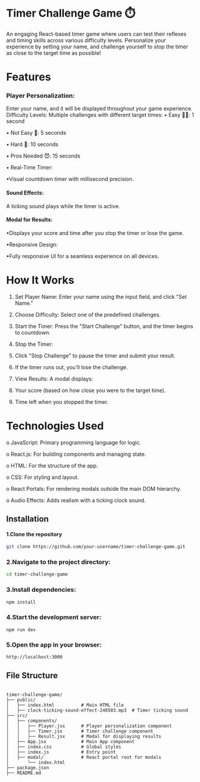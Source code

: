# Timer Challenge Game ⏱️
An engaging React-based timer game where users can test their reflexes and timing skills across various difficulty levels. Personalize your experience by setting your name, and challenge yourself to stop the timer as close to the target time as possible!

# Features
### Player Personalization:
   Enter your name, and it will be displayed throughout your game experience.
  Difficulty Levels:
 Multiple challenges with different target times:
• Easy 😮‍💨: 1 second

• Not Easy 🤔: 5 seconds
 
• Hard 🤯: 10 seconds
 
• Pros Needed 😈: 15 seconds

• Real-Time Timer:

•Visual countdown timer with millisecond precision.

#### Sound Effects:

A ticking sound plays while the timer is active.

#### Modal for Results:

•Displays your score and time after you stop the timer or lose the game.

•Responsive Design:

•Fully responsive UI for a seamless experience on all devices.


# How It Works

1. Set Player Name: Enter your name using the input field, and click "Set Name."

2. Choose Difficulty: Select one of the predefined challenges.

3. Start the Timer: Press the "Start Challenge" button, and the timer begins to countdown.

 4. Stop the Timer:

5. Click "Stop Challenge" to pause the timer and submit your result.

6. If the timer runs out, you'll lose the challenge.

7. View Results: A modal displays:

8. Your score (based on how close you were to the target time).

9. Time left when you stopped the timer.



# Technologies Used

o JavaScript: Primary programming language for logic.

o React.js: For building components and managing state.

o HTML: For the structure of the app.

o CSS: For styling and layout.

o React Portals: For rendering modals outside the main DOM hierarchy.

o Audio Effects: Adds realism with a ticking clock sound.

## Installation

#### 1.Clone the repository
```bash
git clone https://github.com/your-username/timer-challenge-game.git
```
### 2.Navigate to the project directory:
```bash
cd timer-challenge-game
```
### 3.Install dependencies:
```bash
npm install
```
### 4.Start the development server:
```bsh
npm run dev
```
### 5.Open the app in your browser:
```bash
http://localhost:3000
```


## File Structure

```

timer-challenge-game/
├── public/
│   ├── index.html          # Main HTML file
│   ├── clock-ticking-sound-effect-240503.mp3  # Timer ticking sound
├── src/
│   ├── components/
│   │   ├── Player.jsx      # Player personalization component
│   │   ├── Timer.jsx       # Timer challenge component
│   │   ├── Result.jsx      # Modal for displaying results
│   ├── App.jsx             # Main App component
│   ├── index.css           # Global styles
│   ├── index.js            # Entry point
│   ├── modal/              # React portal root for modals
│       └── index.html
├── package.json
├── README.md
```




